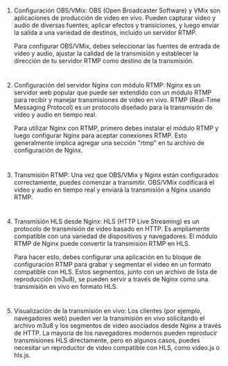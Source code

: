 #
1. Configuración OBS/VMix: OBS (Open Broadcaster Software) y VMix son aplicaciones de producción de video en vivo. Pueden capturar video y audio de diversas fuentes, aplicar efectos y transiciones, y luego enviar la salida a una variedad de destinos, incluido un servidor RTMP.

    Para configurar OBS/VMix, debes seleccionar las fuentes de entrada de video y audio, ajustar la calidad de la transmisión y establecer la dirección de tu servidor RTMP como destino de la transmisión.
#
2. Configuración del servidor Nginx con módulo RTMP: Nginx es un servidor web popular que puede ser extendido con un módulo RTMP para recibir y manejar transmisiones de video en vivo. RTMP (Real-Time Messaging Protocol) es un protocolo diseñado para la transmisión de video y audio en tiempo real.

    Para utilizar Nginx con RTMP, primero debes instalar el módulo RTMP y luego configurar Nginx para aceptar conexiones RTMP. Esto generalmente implica agregar una sección "rtmp" en tu archivo de configuración de Nginx.
#
3. Transmisión RTMP: Una vez que OBS/VMix y Nginx están configurados correctamente, puedes comenzar a transmitir. OBS/VMix codificará el video y audio en tiempo real y enviará la transmisión a Nginx usando RTMP.
#
4. Transmisión HLS desde Nginx: HLS (HTTP Live Streaming) es un protocolo de transmisión de video basado en HTTP. Es ampliamente compatible con una variedad de dispositivos y navegadores. El módulo RTMP de Nginx puede convertir la transmisión RTMP en HLS.

    Para hacer esto, debes configurar una aplicación en tu bloque de configuración RTMP para grabar y segmentar el video en un formato compatible con HLS. Estos segmentos, junto con un archivo de lista de reproducción (m3u8), se pueden servir a través de Nginx como una transmisión en vivo en formato HLS.

#

5. Visualización de la transmisión en vivo: Los clientes (por ejemplo, navegadores web) pueden ver la transmisión en vivo solicitando el archivo m3u8 y los segmentos de video asociados desde Nginx a través de HTTP. La mayoría de los navegadores modernos pueden reproducir transmisiones HLS directamente, pero en algunos casos, puedes necesitar un reproductor de video compatible con HLS, como video.js o hls.js.